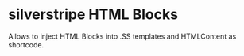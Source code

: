 # silverstripe HTML Blocks

Allows to inject HTML Blocks into .SS templates and HTMLContent as shortcode.

